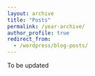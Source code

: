 ```yaml
---
layout: archive
title: "Posts"
permalink: /year-archive/
author_profile: true
redirect_from:
  - /wordpress/blog-posts/
---
```


To be updated

